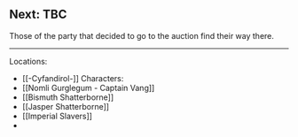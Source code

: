 <h2>Next: TBC</h2>
Those of the party that decided to go to the auction find their way there.

---
Locations:
- [[-Cyfandirol-]]
Characters:
- [[Nomli Gurglegum - Captain Vang]]
- [[Bismuth Shatterborne]]
- [[Jasper Shatterborne]]
- [[Imperial Slavers]]
- 
